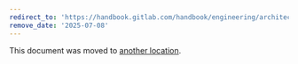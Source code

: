 ```yaml
---
redirect_to: 'https://handbook.gitlab.com/handbook/engineering/architecture/design-documents/gitlab_duo_rag/postgresql/'
remove_date: '2025-07-08'
---
```


This document was moved to [another location](https://handbook.gitlab.com/handbook/engineering/architecture/design-documents/gitlab_duo_rag/postgresql/).

<!-- This redirect file can be deleted after <2025-07-08>. -->
<!-- Redirects that point to other docs in the same project expire in three months. -->
<!-- Redirects that point to docs in a different project or site (for example, link is not relative and starts with `https:`) expire in one year. -->
<!-- Before deletion, see: https://docs.gitlab.com/ee/development/documentation/redirects.html -->
